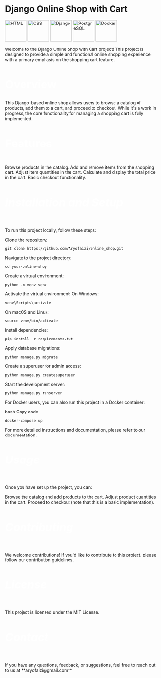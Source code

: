 # Django Online Shop with Cart
<img width="70" src="https://user-images.githubusercontent.com/25181517/192158954-f88b5814-d510-4564-b285-dff7d6400dad.png" alt="HTML" title="HTML"/>

<img width="70" src="https://user-images.githubusercontent.com/25181517/183898674-75a4a1b1-f960-4ea9-abcb-637170a00a75.png" alt="CSS" title="CSS"/>

<img width="70" src="https://github.com/marwin1991/profile-technology-icons/assets/62091613/9bf5650b-e534-4eae-8a26-8379d076f3b4" alt="Django" title="Django"/>

<img width="70" src="https://user-images.githubusercontent.com/25181517/117208740-bfb78400-adf5-11eb-97bb-09072b6bedfc.png" alt="PostgreSQL" title="PostgreSQL"/>

<img width="70" src="https://user-images.githubusercontent.com/25181517/117207330-263ba280-adf4-11eb-9b97-0ac5b40bc3be.png" alt="Docker" title="Docker"/>



Welcome to the Django Online Shop with Cart project! This project is designed to provide a simple and functional online shopping experience with a primary emphasis on the shopping cart feature.

<h2 style="font-size: 36px; font-weight: bold; color: #fff;">Overview</h2>
This Django-based online shop allows users to browse a catalog of products, add them to a cart, and proceed to checkout. While it's a work in progress, the core functionality for managing a shopping cart is fully implemented.

<h4 style="font-size: 36px; font-weight: bold; color: #fff;">Features</h4>
Browse products in the catalog.
Add and remove items from the shopping cart.
Adjust item quantities in the cart.
Calculate and display the total price in the cart.
Basic checkout functionality.

<h5 style="font-size: 36px; font-weight: bold; color: #fff;">Installation and Setup</h5>
To run this project locally, follow these steps:

Clone the repository: 
```
git clone https://github.com/Aryofaizi/online_shop.git

```
Navigate to the project directory:
```
cd your-online-shop
```
Create a virtual environment:
```
python -m venv venv
```
Activate the virtual environment:
On Windows:
```
venv\Scripts\activate
```
On macOS and Linux:
```
source venv/bin/activate
```
Install dependencies:
```
pip install -r requirements.txt
```
Apply database migrations:
```
python manage.py migrate
```
Create a superuser for admin access:
```
python manage.py createsuperuser
```
Start the development server:
```
python manage.py runserver
```
For Docker users, you can also run this project in a Docker container:

bash
Copy code

```
docker-compose up 
```
For more detailed instructions and documentation, please refer to our documentation.

<h5 style="font-size: 36px; font-weight: bold; color: #fff;">Usage</h5>
Once you have set up the project, you can:

Browse the catalog and add products to the cart.
Adjust product quantities in the cart.
Proceed to checkout (note that this is a basic implementation).
<h5 style="font-size: 36px; font-weight: bold; color: #fff;">Contributing</h5>
We welcome contributions! If you'd like to contribute to this project, please follow our contribution guidelines.

<h5 style="font-size: 36px; font-weight: bold; color: #fff;">License</h5>
This project is licensed under the MIT License.

<h5 style="font-size: 36px; font-weight: bold; color: #fff;">Contact</h5>
If you have any questions, feedback, or suggestions, feel free to reach out to us at **aryofaizi@gmail.com**